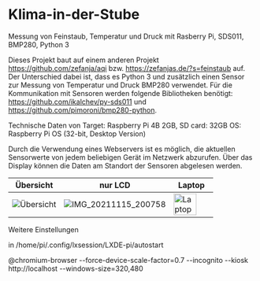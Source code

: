 # Klima-in-der-Stube
Messung von Feinstaub, Temperatur und Druck mit Rasberry Pi, SDS011, BMP280, Python 3

Dieses Projekt baut auf einem anderen Projekt https://github.com/zefanja/aqi bzw. https://zefanjas.de/?s=feinstaub auf. Der Unterschied dabei ist, dass es Python 3 und zusätzlich einen Sensor zur Messung von Temperatur und Druck BMP280 verwendet. 
Für die Kommunikation mit Sensoren werden folgende Bibliotheken benötigt:
https://github.com/ikalchev/py-sds011 und https://github.com/pimoroni/bmp280-python.

Technische Daten von Target: 
Raspberry Pi 4B 2GB, SD card: 32GB
OS: Raspberry Pi OS (32-bit, Desktop Version)

Durch die Verwendung eines Webservers ist es möglich, die aktuellen Sensorwerte von jedem beliebigen Gerät im Netzwerk abzurufen.
Über das Display können die Daten am Standort der Sensoren abgelesen werden.

|Übersicht| nur LCD | Laptop |
| ------ | ------- | ------- |
| ![Übersicht](https://user-images.githubusercontent.com/90817262/142719930-4c0c2860-0c04-4b63-84e9-99b7054987e8.jpg) | ![IMG_20211115_200758](https://user-images.githubusercontent.com/90817262/142139236-9b54a4fe-4845-4737-9faf-b4e552cd602b.jpg) | <img alt="Laptop" src="https://user-images.githubusercontent.com/90817262/142720296-037aa62a-3e22-4bc3-8b53-bf78dcd6948e.jpg" width="80%" /> |




Weitere Einstellungen

in /home/pi/.config/lxsession/LXDE-pi/autostart

@chromium-browser --force-device-scale-factor=0.7 --incognito --kiosk http://localhost --windows-size=320,480
